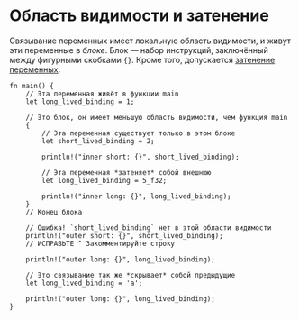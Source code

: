 # Область видимости и затенение

Связывание переменных имеет локальную область видимости, и живут эти переменные в *блоке*.
Блок — набор инструкций, заключённый между фигурными скобками `{}`.
Кроме того, допускается [затенение переменных](https://en.wikipedia.org/wiki/Variable_shadowing).

```rust,editable,ignore,mdbook-runnable
fn main() {
    // Эта переменная живёт в функции main
    let long_lived_binding = 1;

    // Это блок, он имеет меньшую область видимости, чем функция main
    {
        // Эта переменная существует только в этом блоке
        let short_lived_binding = 2;

        println!("inner short: {}", short_lived_binding);

        // Эта переменная *затеняет* собой внешнюю
        let long_lived_binding = 5_f32;

        println!("inner long: {}", long_lived_binding);
    }
    // Конец блока

    // Ошибка! `short_lived_binding` нет в этой области видимости
    println!("outer short: {}", short_lived_binding);
    // ИСПРАВЬТЕ ^ Закомментируйте строку

    println!("outer long: {}", long_lived_binding);

    // Это связывание так же *скрывает* собой предыдущие
    let long_lived_binding = 'a';

    println!("outer long: {}", long_lived_binding);
}
```

